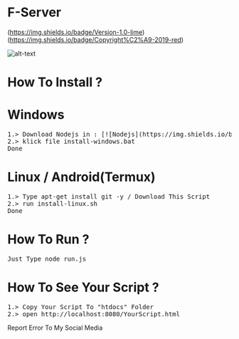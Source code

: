 # F-Server

(https://img.shields.io/badge/Version-1.0-lime) (https://img.shields.io/badge/Copyright%C2%A9-2019-red)

![alt-text](https://raw.githubusercontent.com/FajarTheGGman/F-Tools/F-Server/.img/cover.PNG)

# How To Install ?

# Windows

<pre>
1.> Download Nodejs in : [![Nodejs](https://img.shields.io/badge/Node-js-green)(https://nodejs.org/dist/v10.16.2/node-v10.16.2-x64.msi)]
2.> klick file install-windows.bat
Done
</pre>

# Linux / Android(Termux)

<pre>
1.> Type apt-get install git -y / Download This Script
2.> run install-linux.sh
Done
</pre>

# How To Run ?

<pre>
Just Type node run.js
</pre>

# How To See Your Script ?
<pre>
1.> Copy Your Script To "htdocs" Folder
2.> open http://localhost:8080/YourScript.html
</pre>

Report Error To My Social Media